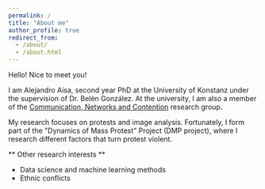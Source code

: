 ```yaml
---
permalink: /
title: "About me"
author_profile: true
redirect_from: 
  - /about/
  - /about.html
---
```


Hello! Nice to meet you!

I am Alejandro Aísa, second year PhD at the University of Konstanz under the supervision of Dr. Belén González. At the university, I am also a member of the [Communication, Networks and Contention](https://www.polver.uni-konstanz.de/cnc/) research group. 

My research focuses on protests and image analysis. Fortunately, I form part of the "Dynamics of Mass Protest" Project (DMP project), where I research different factors that turn protest violent. 

** Other research interests **

- Data science and machine learning methods
- Ethnic conflicts

